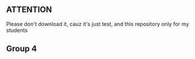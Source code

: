 ## ATTENTION

Please don't download it, cauz it's just test, and this repository only for my students

## Group 4